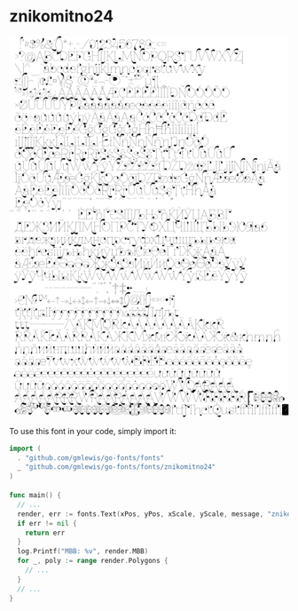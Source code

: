 # znikomitno24

![znikomitno24](znikomitno24.png)

To use this font in your code, simply import it:

```go
import (
  . "github.com/gmlewis/go-fonts/fonts"
  _ "github.com/gmlewis/go-fonts/fonts/znikomitno24"
)

func main() {
  // ...
  render, err := fonts.Text(xPos, yPos, xScale, yScale, message, "znikomitno24", Center)
  if err != nil {
    return err
  }
  log.Printf("MBB: %v", render.MBB)
  for _, poly := range render.Polygons {
    // ...
  }
  // ...
}
```
